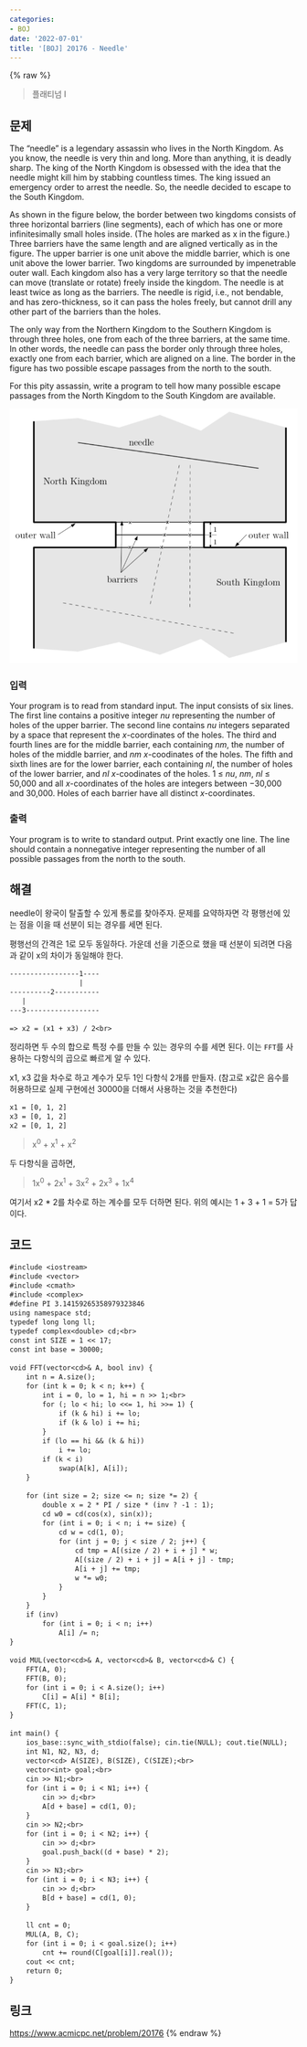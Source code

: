 ```yaml
---
categories:
- BOJ
date: '2022-07-01'
title: '[BOJ] 20176 - Needle'
---
```


{% raw %}
> 플래티넘 I<br>

## 문제
The “needle” is a legendary assassin who lives in the North Kingdom. As you know, the needle is very thin and long. More than anything, it is deadly sharp. The king of the North Kingdom is obsessed with the idea that the needle might kill him by stabbing countless times. The king issued an emergency order to arrest the needle. So, the needle decided to escape to the South Kingdom.

As shown in the figure below, the border between two kingdoms consists of three horizontal barriers (line segments), each of which has one or more infinitesimally small holes inside. (The holes are marked as x in the figure.) Three barriers have the same length and are aligned vertically as in the figure. The upper barrier is one unit above the middle barrier, which is one unit above the lower barrier. Two kingdoms are surrounded by impenetrable outer wall. Each kingdom also has a very large territory so that the needle can move (translate or rotate) freely inside the kingdom. The needle is at least twice as long as the barriers. The needle is rigid, i.e., not bendable, and has zero-thickness, so it can pass the holes freely, but cannot drill any other part of the barriers than the holes.

The only way from the Northern Kingdom to the Southern Kingdom is through three holes, one from each of the three barriers, at the same time. In other words, the needle can pass the border only through three holes, exactly one from each barrier, which are aligned on a line. The border in the figure has two possible escape passages from the north to the south.

For this pity assassin, write a program to tell how many possible escape passages from the North Kingdom to the South Kingdom are available.

![](images/20176-needle.png)

### 입력
Your program is to read from standard input. The input consists of six lines. The first line contains a positive integer  _nu_  representing the number of holes of the upper barrier. The second line contains  _nu_  integers separated by a space that represent the  _x_-coordinates of the holes. The third and fourth lines are for the middle barrier, each containing  _nm_, the number of holes of the middle barrier, and  _nm_ _x_-coodinates of the holes. The fifth and sixth lines are for the lower barrier, each containing  _nl_, the number of holes of the lower barrier, and  _nl_  _x_-coodinates of the holes. 1 ≤  _nu_,  _nm_,  _nl_  ≤ 50,000 and all  _x_-coordinates of the holes are integers between −30,000 and 30,000. Holes of each barrier have all distinct  _x_-coordinates.

### 출력
Your program is to write to standard output. Print exactly one line. The line should contain a nonnegative integer representing the number of all possible passages from the north to the south.

## 해결
needle이 왕국이 탈출할 수 있게 통로를 찾아주자. 문제를 요약하자면 각 평행선에 있는 점을 이을 때 선분이 되는 경우를 세면 된다.

평행선의 간격은 1로 모두 동일하다. 가운데 선을 기준으로 했을 때 선분이 되려면 다음과 같이 x의 차이가 동일해야 한다.
```
-----------------1----
                 |
----------2-----------
   |
---3------------------

=> x2 = (x1 + x3) / 2<br>
```
정리하면 두 수의 합으로 특정 수를 만들 수 있는 경우의 수를 세면 된다. 이는 `FFT`를 사용하는 다항식의 곱으로 빠르게 알 수 있다.

x1, x3 값을 차수로 하고 계수가 모두 1인 다항식 2개를 만들자. (참고로 x값은 음수를 허용하므로 실제 구현에선 30000을 더해서 사용하는 것을 추천한다)
```
x1 = [0, 1, 2]
x3 = [0, 1, 2]
x2 = [0, 1, 2]
```
> x<sup>0</sup> + x<sup>1</sup> + x<sup>2</sup><br>

두 다항식을 곱하면,
> 1x<sup>0</sup> + 2x<sup>1</sup> + 3x<sup>2</sup> + 2x<sup>3</sup> + 1x<sup>4</sup><br>

여기서 x2 * 2를 차수로 하는 계수를 모두 더하면 된다. 위의 예시는 1 + 3 + 1 = 5가 답이다.

## 코드
```
#include <iostream>
#include <vector>
#include <cmath>
#include <complex>
#define PI 3.14159265358979323846
using namespace std;
typedef long long ll;
typedef complex<double> cd;<br>
const int SIZE = 1 << 17;
const int base = 30000;

void FFT(vector<cd>& A, bool inv) {
	int n = A.size();
	for (int k = 0; k < n; k++) {
		int i = 0, lo = 1, hi = n >> 1;<br>
		for (; lo < hi; lo <<= 1, hi >>= 1) {
			if (k & hi) i += lo;
			if (k & lo) i += hi;
		}
		if (lo == hi && (k & hi))
			i += lo;
		if (k < i)
			swap(A[k], A[i]);
	}

	for (int size = 2; size <= n; size *= 2) {
		double x = 2 * PI / size * (inv ? -1 : 1);
		cd w0 = cd(cos(x), sin(x));
		for (int i = 0; i < n; i += size) {
			cd w = cd(1, 0);
			for (int j = 0; j < size / 2; j++) {
				cd tmp = A[(size / 2) + i + j] * w;
				A[(size / 2) + i + j] = A[i + j] - tmp;
				A[i + j] += tmp;
				w *= w0;
			}
		}
	}
	if (inv)
		for (int i = 0; i < n; i++)
			A[i] /= n;
}

void MUL(vector<cd>& A, vector<cd>& B, vector<cd>& C) {
	FFT(A, 0);
	FFT(B, 0);
	for (int i = 0; i < A.size(); i++)
		C[i] = A[i] * B[i];
	FFT(C, 1);
}

int main() {
	ios_base::sync_with_stdio(false); cin.tie(NULL); cout.tie(NULL);
	int N1, N2, N3, d;
	vector<cd> A(SIZE), B(SIZE), C(SIZE);<br>
	vector<int> goal;<br>
	cin >> N1;<br>
	for (int i = 0; i < N1; i++) {
		cin >> d;<br>
		A[d + base] = cd(1, 0);
	}
	cin >> N2;<br>
	for (int i = 0; i < N2; i++) {
		cin >> d;<br>
		goal.push_back((d + base) * 2);
	}
	cin >> N3;<br>
	for (int i = 0; i < N3; i++) {
		cin >> d;<br>
		B[d + base] = cd(1, 0);
	}

	ll cnt = 0;
	MUL(A, B, C);
	for (int i = 0; i < goal.size(); i++)
		cnt += round(C[goal[i]].real());
	cout << cnt;
	return 0;
}
```

## 링크
https://www.acmicpc.net/problem/20176
{% endraw %}